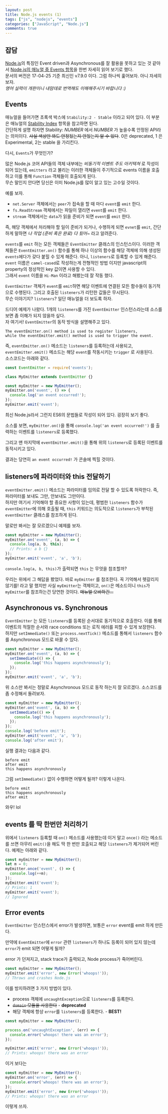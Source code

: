 ```yaml
---
layout: post
title: Node.js events (1)
tags: ["js", "nodejs", "events"]
categories: ["JavaScript", "Node.js"]
comments: true
---
```


## 잡담

[Node.js](https://nodejs.org)의 특징인 Event driven과 Asynchronous를 잘 활용을 못하고 있는 것 같아서 [Node.js의 매뉴얼 중 Events 항목](https://nodejs.org/dist/latest-v7.x/docs/api/events.html)을 한번 자세히 읽어 보기로 했다. <br/>문서의 버전은 17-04-25 기준 최신인 v7.9.0 이다. 그럼 하나씩 훑어보자. 아니 자세히 보자. <br/>_영어 실력이 개판이니 내맘데로 번역해도 이해해주시기 바랍니다 :)_


## Events

매뉴얼을 들어가면 초록색 박스에 `Stability:2 - Stable` 이라고 되어 있다. 이 부분은 매뉴얼의 [Stability Index](https://nodejs.org/dist/latest-v7.x/docs/api/documentation.html#documentation_stability_index) 항목을 참고하면 된다.<br/> 간단하게 설명 하자면 Stability: _NUMBER_ 에서 _NUMBER_ 가 높을수록 안정된 API라는 의미이다. ~~사실 색상만 봐도 안정됬는지 안됬는지 알 수 있다~~. 0은 deprecated, 1 은 Experimental, 2는 stable 을 가리킨다.

다시, `Events`가 무엇인가?

많은 Node.js 코어 API들의 객체 내부에는 _비동기적 이벤트 주도 아키텍쳐_ 로 작성이 되어 있는데, `emitters` 라고 불리는 이러한 객체들이 주기적으로 events 이름을 호출하고 이를 통해 `Function` 객체들이 호출되게 된다.
<br/>무슨 말인지 안다면 당신은 이미 Node.js를 많이 알고 있는 고수일 것이다.

예를 보자.

- `net.Server` 객체에서는 `peer`가 접속을 할 때 마다 `event`를 `emit` 한다.
- `fs.ReadStream` 객체에서는 파일이 열리면 `event`를 `emit` 한다.
- `stream` 객체에서는 `data`가 읽을 준비가 되면 `event`를 `emit` 한다.

즉, 해당 객체에서 처리해야 할 일이 준비가 되거나, 수행하게 되면 `evnet`를 `emit`, 간단하게 말하면 _나 작업 (준비 혹은 완료) 다 됬어~_ 라고 알려준다.

`events`를 `emit` 하는 모든 객체들은 `EventEmitter` 클래스의 인스턴스이다. 이러한 객체들은 `EventEmitter.on()` 함수를 통해 하나 이상의 함수를 해당 객체에 의해 생성된 `events`에다가 갖다 붙힐 수 있게 해준다. 아니, `listeners`로 등록할 수 있게 해준다.<br/>
`event` 이름은  `camel-cased`로 작성하는게 전형적인 방법 이지만 javascript의 property의 정상적인 key 값이면 사용할 수 있다. <br/>
그래서 `event` 이름을 `Hi-Man` 이라고 해봤는데 잘 작동 했다.

`EventEmitter` 객체가 `event`를 `emit`하면 해당 이벤트에 연결된 모든 함수들이 동기적으로 수행된다. 그리고 호출된 `listeners`가 리턴한 값들은 무시된다. <br/>
무슨 이야기지? `listeners`? 일단 매뉴얼을 더 보도록 하자.

드디어 예제가 나왔다. 1개의 `listeners`를 가진 `EventEmitter` 인스턴스라는데 소스를 보면 좀 이해가 되지 않을까 싶다. <br/>
자 여기서! `EventEmitter`의 동작 방식을 설명해주고 있다.

```
The eventEmitter.on() method is used to register listeners,
while the eventEmitter.emit() method is used to trigger the event.
```

즉, `eventEmitter.on()` 메소드는 `listeners`를 등록하는데 사용되고,<br/>
`eventEmitter.emit()` 메소드는 해당 `event`를 작동시키는 `trigger` 로 사용된다.<br/>
소스코드는 아래와 같다.

```javascript
const EventEmitter = require('events');

class MyEmitter extends EventEmitter {}

const myEmitter = new MyEmitter();
myEmitter.on('event', () => {
  console.log('an event occurred!');
});
myEmitter.emit('event');
```

최신 Node.js라서 그런지 ES6의 문법들로 작성이 되어 있다. 굉장히 보기 좋다.

소스를 보면, `myEmitter.on()`을 통해 `console.log('an event occurred!')` 를 출력하는 이벤트를 `listeners`로 등록했다.

그리고 맨 마지막에 `eventEmitter.emit()`을 통해 위의 `listeners`로 등록된 이벤트를 동작시키고 있다.

결과는 당연히 `an event occurred!` 가 콘솔에 찍힐 것이다.


## listeners에 파라미터와 this 전달하기

`eventEmitter.emit()` 메소드는 파라미터를 임의로 전달 할 수 있도록 허락한다. 즉, 파라미터를 보내도 그만, 안보내도 그만이다. <br/>
하지만 여기서 기억해야 할 중요한 사항이 있는데, 평범한 `listeners` 함수가 `eventEmitter`에 의해 호출될 때, `this` 키워드는 의도적으로 `listeners`가 부착된 `eventEmitter` 클래스를 참조하게 된다.

말로만 봐서는 잘 모르겠으니 예제를 보자.

```javascript
const myEmitter = new MyEmitter();
myEmitter.on('event', (a, b) => {
  console.log(a, b, this);
  // Prints: a b {}
});
myEmitter.emit('event', 'a', 'b');
```

`console.log(a, b, this)`가 출력되면 `this` 는 무엇을 참조할까?

우리는 위에서 그 해답을 봤었다. 바로 `myEmitter` 를 참조한다. 꼭 기억해서 헷갈리지 않기를! 라고 말 했지만 사실 `myEmitter`는 객체이고, `on()`은 메소드이니 `this`가 `myEmitter`를 참조하는건 당연한 것이다. ~~매뉴얼 오바하긴...~~


## Asynchronous vs. Synchronous

`EventEmitter` 는 모든 `listeners`를 등록된 순서대로 동기적으로 호출한다. 이를 통해 이벤트의 적절한 순서와 race conditions 또는 로직 에러를 피할 수 있게 보장한다.<br/>
하지만 `setImmediate()` 또는 `process.nextTick()` 메소드를 통해서 `listeners` 함수를 Asynchronous 모드로 바꿀 수 있다.

```javascript
const myEmitter = new MyEmitter();
myEmitter.on('event', (a, b) => {
  setImmediate(() => {
    console.log('this happens asynchronously');
  });
});
myEmitter.emit('event', 'a', 'b');
```

위 소스만 봐서는 정말로 Asynchronous 모드로 동작 하는지 잘 모르겠다. 소스코드를 좀 수정해서 돌려보자.

```javascript
const myEmitter = new MyEmitter();
myEmitter.on('event', (a, b) => {
  setImmediate(() => {
    console.log('this happens asynchronously');
  });
});
console.log('before emit');
myEmitter.emit('event', 'a', 'b');
console.log('after emit');
```

실행 결과는 다음과 같다.

```
before emit
after emit
this happens asynchronously
```

그럼 `setImmediate()` 없이 수행하면 어떻게 될까? 이렇게 나온다.

```
before emit
this happens asynchronously
after emit
```

와우! lol


## events 를 딱 한번만 처리하기

위에서 `listeners` 등록할 때 `on()` 메소드를 사용했는데 이거 말고 `once()` 라는 메소드를 쓰면 아무리 `emit()`을 해도 딱 한 번만 호출되고 해당 `listeners`가 제거되어 버린다. 예제는 아래와 같다.

```javascript
const myEmitter = new MyEmitter();
let m = 0;
myEmitter.once('event', () => {
  console.log(++m);
});
myEmitter.emit('event');
// Prints: 1
myEmitter.emit('event');
// Ignored
```

## Error events

`EventEmitter` 인스턴스에서 error가 발생하면, 보통은 `error` event를 emit 하게 만든다.

만약에 `EventEmitter`에 `error` 관련 `listeners`가 하나도 등록이 되어 있지 않는데 `error`가 emit 되면 어떻게 될까?

error 가 던져지고, stack trace가 출력되고, Node process가 죽어버린다.

```javascript
const myEmitter = new MyEmitter();
myEmitter.emit('error', new Error('whoops!'));
// Throws and crashes Node.js
```

이를 방지하려면 3 가지 방법이 있다.

- process 객체에 `uncaughtException`으로 `listeners`를 등록한다.
- ~~`domain` 모듈을 사용한다~~ - **deprecated**
- 해당 객체에 항상 `error`를 `listeners`를 등록한다. - **BEST!**

```javascript
const myEmitter = new MyEmitter();

process.on('uncaughtException', (err) => {
  console.error('whoops! there was an error');
});

myEmitter.emit('error', new Error('whoops!'));
// Prints: whoops! there was an error
```

이거 보다는

```javascript
const myEmitter = new MyEmitter();
myEmitter.on('error', (err) => {
  console.error('whoops! there was an error');
});
myEmitter.emit('error', new Error('whoops!'));
// Prints: whoops! there was an error
```

이렇게 쓰자.
